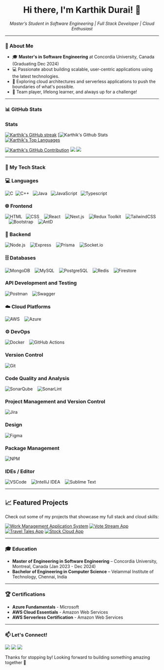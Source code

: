 <h1 align="center">Hi there, I'm Karthik Durai! 👋</a></h1>
<p align="center">
  <i>Master’s Student in Software Engineering | Full Stack Developer | Cloud Enthusiast</i>
</p>

---

### 🌟 About Me
- 🎓 **Master's in Software Engineering** at Concordia University, Canada (Graduating Dec 2024)
- 💻 Passionate about building scalable, user-centric applications using the latest technologies.
- 🚀 Exploring cloud architectures and serverless applications to push the boundaries of what's possible.
- 🤝 Team player, lifelong learner, and always up for a challenge!

---

### 📊 GitHub Stats
### Stats

[![Karthik's GitHub streak](https://github-readme-streak-stats.herokuapp.com/?user=karthikdurai-kd&theme=radical&border=7F3FBF&background=0D1117)](https://github.com/karthikdurai-kd)
[![Karthik's Github Stats](https://denvercoder1-github-readme-stats.vercel.app/api?username=karthikdurai-kd&show_icons=true&count_private=true&theme=react&border_color=7F3FBF&bg_color=0D1117&title_color=F85D7F&icon_color=F8D866)
[![Karthik's Top Languages](https://denvercoder1-github-readme-stats.vercel.app/api/top-langs/?username=shafiqimtiaz&langs_count=8&layout=compact&theme=react&border_color=7F3FBF&bg_color=0D1117&title_color=F85D7F&icon_color=F8D866)](https://github.com/karthikdurai-kd)

[![Karthik's GitHub Contribution](https://github-profile-summary-cards.vercel.app/api/cards/profile-details?username=karthikdurai-kd&theme=radical)](https://github.com/karthikdurai-kd)
![](http://github-profile-summary-cards.vercel.app/api/cards/stats?username=karthikdurai-kd&theme=radical)
![](http://github-profile-summary-cards.vercel.app/api/cards/productive-time?username=karthikdurai-kd&theme=radical&utcOffset=8)

---

### 🧰 My Tech Stack

### 💻 Languages
![C](https://img.shields.io/badge/C-A8B9CC?style=for-the-badge&labelColor=black&logo=c&logoColor=A8B9CC)&nbsp;
![C++](https://img.shields.io/badge/C++-00599C?style=for-the-badge&labelColor=black&logo=c%2B%2B&logoColor=00599C)&nbsp;&nbsp;
![Java](https://img.shields.io/badge/Java-ED8B00?style=for-the-badge&labelColor=black&logo=java&logoColor=ED8B00)&nbsp;&nbsp;
![JavaScript](https://img.shields.io/badge/JavaScript-F0DB4F?style=for-the-badge&labelColor=black&logo=javascript&logoColor=F0DB4F)&nbsp;&nbsp;
![Typescript](https://img.shields.io/badge/Typescript-007acc?style=for-the-badge&labelColor=black&logo=typescript&logoColor=007acc)

### 🌐 Frontend
![HTML](https://img.shields.io/badge/HTML-E34F26?style=for-the-badge&logo=html5&logoColor=white) &nbsp;
![CSS](https://img.shields.io/badge/CSS-1572B6?style=for-the-badge&logo=css3&logoColor=white) &nbsp;&nbsp;
![React](https://img.shields.io/badge/React-61DAFB?style=for-the-badge&logo=react&logoColor=black) &nbsp;&nbsp;
![Next.js](https://img.shields.io/badge/Next.js-000000?style=for-the-badge&logo=next.js&logoColor=white) &nbsp;&nbsp;
![Redux Toolkit](https://img.shields.io/badge/Redux%20Toolkit-764ABC?style=for-the-badge&logo=redux&logoColor=white) &nbsp;&nbsp;
![TailwindCSS](https://img.shields.io/badge/TailwindCSS-06B6D4?style=for-the-badge&logo=tailwindcss&logoColor=white) &nbsp;&nbsp;
![Bootstrap](https://img.shields.io/badge/Bootstrap-7952B3?style=for-the-badge&logo=bootstrap&logoColor=white) &nbsp;&nbsp;
![AntD](https://img.shields.io/badge/AntD-0170FE?style=for-the-badge&logo=ant-design&logoColor=white)

### 🔧 Backend
![Node.js](https://img.shields.io/badge/Node.js-339933?style=for-the-badge&logo=node.js&logoColor=white) &nbsp;&nbsp;
![Express](https://img.shields.io/badge/Express-000000?style=for-the-badge&logo=express&logoColor=white) &nbsp;&nbsp;
![Prisma](https://img.shields.io/badge/Prisma-2D3748?style=for-the-badge&logo=prisma&logoColor=white) &nbsp;&nbsp;
![Socket.io](https://img.shields.io/badge/Socket.io-010101?style=for-the-badge&logo=socket.io&logoColor=white)

### 🗄️ Databases
![MongoDB](https://img.shields.io/badge/MongoDB-47A248?style=for-the-badge&logo=mongodb&logoColor=white) &nbsp;&nbsp;
![MySQL](https://img.shields.io/badge/MySQL-4479A1?style=for-the-badge&logo=mysql&logoColor=white) &nbsp;&nbsp;
![PostgreSQL](https://img.shields.io/badge/PostgreSQL-336791?style=for-the-badge&logo=postgresql&logoColor=white) &nbsp;&nbsp;
![Redis](https://img.shields.io/badge/Redis-DC382D?style=for-the-badge&logo=redis&logoColor=white) &nbsp;&nbsp;
![Firestore](https://img.shields.io/badge/Firestore-FFCA28?style=for-the-badge&logo=firebase&logoColor=black)

### API Development and Testing
![Postman](https://img.shields.io/badge/Postman-FF6C37?style=for-the-badge&labelColor=black&logo=postman&logoColor=FF6C37) &nbsp;&nbsp;
![Swagger](https://img.shields.io/badge/-Swagger-%23Clojure?style=for-the-badge&logo=swagger&logoColor=white)

### ☁️ Cloud Platforms
![AWS](https://img.shields.io/badge/AWS-232F3E?style=for-the-badge&logo=amazon-aws&logoColor=white) &nbsp;&nbsp;
![Azure](https://img.shields.io/badge/Azure-0078D4?style=for-the-badge&logo=microsoft-azure&logoColor=white)

### ⚙️ DevOps
![Docker](https://img.shields.io/badge/Docker-2496ED?style=for-the-badge&logo=docker&logoColor=white) &nbsp;&nbsp;
![GitHub Actions](https://img.shields.io/badge/GitHub%20Actions-2088FF?style=for-the-badge&logo=github-actions&logoColor=white)

### Version Control
![Git](https://img.shields.io/badge/Git-F05032?style=for-the-badge&labelColor=black&logo=git&logoColor=F05032)

### Code Quality and Analysis
![SonarQube](https://img.shields.io/badge/SonarQube-black?style=for-the-badge&logo=sonarqube&logoColor=4E9BCD) &nbsp;&nbsp;
![SonarLint](https://img.shields.io/badge/SonarLint-CB2029?style=for-the-badge&logo=SONARLINT&logoColor=white)

### Project Management and Version Control
![Jira](https://img.shields.io/badge/jira-%230A0FFF.svg?style=for-the-badge&logo=jira&logoColor=white)

### Design
![Figma](https://img.shields.io/badge/Figma-F24E1E?style=for-the-badge&labelColor=black&logo=figma&logoColor=F24E1E)

### Package Management
![NPM](https://img.shields.io/badge/NPM-%23CB3837.svg?style=for-the-badge&logo=npm&logoColor=white)

### IDEs / Editor
![VSCode](https://img.shields.io/badge/Visual_Studio-0078d7?style=for-the-badge&logo=visual%20studio&logoColor=white) &nbsp;&nbsp;
![IntelliJ IDEA](https://img.shields.io/badge/IntelliJIDEA-000000.svg?style=for-the-badge&logo=intellij-idea&logoColor=white) &nbsp;&nbsp;
![Sublime Text](https://img.shields.io/badge/sublime_text-%23575757.svg?style=for-the-badge&logo=sublime-text&logoColor=important)


---

## 📈 Featured Projects
Check out some of my projects that showcase my full stack and cloud skills:

[![Work Management Application System](https://github-readme-stats.vercel.app/api/pin/?username=karthikdurai-kd&repo=Work-Management-Application&border_color=7F3FBF&bg_color=0D1117&title_color=C9D1D9&text_color=8B949E&icon_color=7F3FBF)](https://github.com/karthikdurai-kd/Work-Management-Application)
[![Vote Stream App](https://github-readme-stats.vercel.app/api/pin/?username=karthikdurai-kd&repo=Vote-Stream-App&border_color=7F3FBF&bg_color=0D1117&title_color=C9D1D9&text_color=8B949E&icon_color=7F3FBF)](https://github.com/karthikdurai-kd/Vote-Stream-App)
[![Travel Tales App](https://github-readme-stats.vercel.app/api/pin/?username=karthikdurai-kd&repo=Travel-Tales-App&border_color=7F3FBF&bg_color=0D1117&title_color=C9D1D9&text_color=8B949E&icon_color=7F3FBF)](https://github.com/karthikdurai-kd/Travel-Tales-App)
[![Stock Cloud App](https://github-readme-stats.vercel.app/api/pin/?username=karthikdurai-kd&repo=Stock-Cloud-App&border_color=7F3FBF&bg_color=0D1117&title_color=C9D1D9&text_color=8B949E&icon_color=7F3FBF)](https://github.com/karthikdurai-kd/Stock-Cloud-App)

---

### 🎓 Education
- **Master of Engineering in Software Engineering** – Concordia University, Montreal, Canada (Jan 2023 - Dec 2024)
- **Bachelor of Engineering in Computer Science** – Velammal Institute of Technology, Chennai, India

---

### 🏆 Certifications
- **Azure Fundamentals** - Microsoft
- **AWS Cloud Essentials** - Amazon Web Services
- **AWS Serverless Certification** - Amazon Web Services

---

### 📫 Let's Connect!
<p align="left">
  <a href="mailto:duraikarthik6@gmail.com"><img src="https://img.shields.io/badge/Email-duraikarthik6%40gmail.com-red?style=flat-square&logo=gmail&logoColor=white"/></a>
  <a href="https://www.linkedin.com/in/karthikdurai98"><img src="https://img.shields.io/badge/LinkedIn-Karthik%20Durai-blue?style=flat-square&logo=linkedin&logoColor=white"/></a>
  <a href="https://github.com/karthikdurai-kd"><img src="https://img.shields.io/badge/GitHub-karthikdurai--kd-black?style=flat-square&logo=github&logoColor=white"/></a>
</p>

Thanks for stopping by! Looking forward to building something amazing together 🚀
